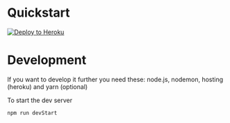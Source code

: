 # Quickstart

[![Deploy to Heroku](https://www.herokucdn.com/deploy/button.png)](https://heroku.com/deploy)

# Development

If you want to develop it further you need these:
node.js, nodemon, hosting (heroku) and yarn (optional)

To start the dev server

```
npm run devStart
```

